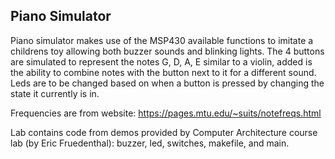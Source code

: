 ## Piano Simulator

Piano simulator makes use of the MSP430 available functions to imitate a childrens toy allowing both buzzer sounds and blinking lights. The 4 buttons are simulated to represent the notes G, D, A, E similar to a violin, added is the ability to combine notes with the button next to it for a different sound. Leds are to be changed based on when a button is pressed by changing the state it currently is in.

Frequencies are from website: https://pages.mtu.edu/~suits/notefreqs.html

Lab contains code from demos provided by Computer Architecture course lab (by Eric Fruedenthal): buzzer, led, switches, makefile, and main.

